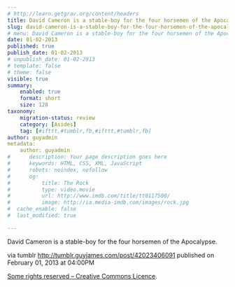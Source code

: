 ```yaml
---
# http://learn.getgrav.org/content/headers
title: David Cameron is a stable-boy for the four horsemen of the Apocalypse.
slug: david-cameron-is-a-stable-boy-for-the-four-horsemen-of-the-apocalypse
# menu: David Cameron is a stable-boy for the four horsemen of the Apocalypse.
date: 01-02-2013
published: true
publish_date: 01-02-2013
# unpublish_date: 01-02-2013
# template: false
# theme: false
visible: true
summary:
    enabled: true
    format: short
    size: 128
taxonomy:
    migration-status: review
    category: [Asides]
    tag: [#ifttt,#tumblr,fb,#ifttt,#tumblr,fb]
author: guyadmin
metadata:
    author: guyadmin
#      description: Your page description goes here
#      keywords: HTML, CSS, XML, JavaScript
#      robots: noindex, nofollow
#      og:
#          title: The Rock
#          type: video.movie
#          url: http://www.imdb.com/title/tt0117500/
#          image: http://ia.media-imdb.com/images/rock.jpg
#  cache_enable: false
#  last_modified: true

---
```


David Cameron is a stable-boy for the four horsemen of the Apocalypse.

via tumblr http://tumblr.guyjames.com/post/42023406091 published on February 01, 2013 at 04:00PM

[Some rights reserved – Creative Commons Licence](https://creativecommons.org/licenses/by-nc/3.0/).